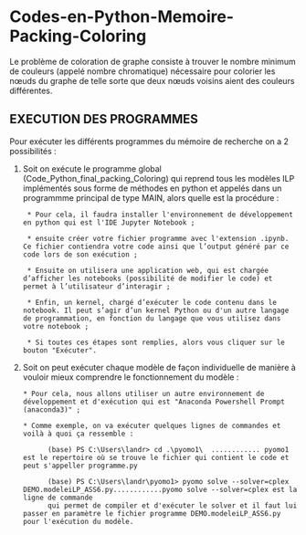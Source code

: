 # Codes-en-Python-Memoire-Packing-Coloring
Le problème de coloration de graphe consiste à trouver le nombre minimum de couleurs (appelé nombre chromatique) nécessaire pour colorier les nœuds du graphe de telle sorte que deux nœuds voisins aient des couleurs différentes.

EXECUTION DES PROGRAMMES
-------------------------

Pour exécuter les différents programmes du mémoire de recherche on a 2 possibilités :

1) Soit on exécute le programme global (Code_Python_final_packing_Coloring) qui reprend tous les modèles ILP implémentés sous forme de méthodes en python et appelés dans un programmme principal de type MAIN, alors quelle est la procédure : 

        * Pour cela, il faudra installer l'environnement de développement en python qui est l'IDE Jupyter Notebook ;
         
        * ensuite créer votre fichier programme avec l'extension .ipynb. Ce fichier contiendra votre code ainsi que l’output généré par ce code lors de son exécution ;
        
        * Ensuite on utilisera une application web, qui est chargée d’afficher les notebooks (possibilité de modifier le code) et permet à l’utilisateur d’interagir ;
        
        * Enfin, un kernel, chargé d’exécuter le code contenu dans le notebook. Il peut s’agir d’un kernel Python ou d'un autre langage de programmation, en fonction du langage que vous utilisez dans votre notebook ;
         
        * Si toutes ces étapes sont remplies, alors vous cliquer sur le bouton "Exécuter".
         
            
 2) Soit on peut exécuter chaque modèle de façon individuelle de manière à vouloir mieux comprendre le fonctionnement du modèle :
            
        * Pour cela, nous allons utiliser un autre environnement de développement et d'exécution qui est "Anaconda Powershell Prompt (anaconda3)" ;
           
        * Comme exemple, on va exécuter quelques lignes de commandes et voilà à quoi ça ressemble :
            
              (base) PS C:\Users\landr> cd .\pyomo1\  ............ pyomo1 est le repertoire où se trouve le fichier qui contient le code et peut s'appeller programme.py
                      
              (base) PS C:\Users\landr\pyomo1> pyomo solve --solver=cplex DEMO.modeleiLP_ASS6.py............pyomo solve --solver=cplex est la ligne de commande 
              qui permet de compiler et d'exécuter le solver et il faut lui passer en paramètre le fichier programme DEMO.modeleiLP_ASS6.py pour l'exécution du modèle.
